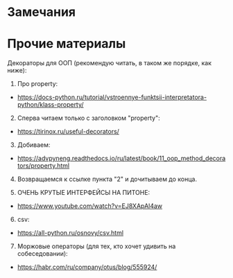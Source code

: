# Замечания #
# Прочие материалы #

Декораторы для ООП (рекомендую читать, в таком же порядке, как ниже):
1) Про property:
 - https://docs-python.ru/tutorial/vstroennye-funktsii-interpretatora-python/klass-property/
2) Сперва читаем только с заголовком "property": 
- https://tirinox.ru/useful-decorators/
3) Добиваем: 
- https://advpyneng.readthedocs.io/ru/latest/book/11_oop_method_decorators/property.html
4) Возвращаемся к ссылке пункта "2" и дочитываем до конца.

5) ОЧЕНЬ КРУТЫЕ ИНТЕРФЕЙСЫ НА ПИТОНЕ: 
- https://www.youtube.com/watch?v=EJ8XApAl4aw

6) csv: 
- https://all-python.ru/osnovy/csv.html


7) Моржовые операторы (для тех, кто хочет удивить на собеседовании): 
- https://habr.com/ru/company/otus/blog/555924/